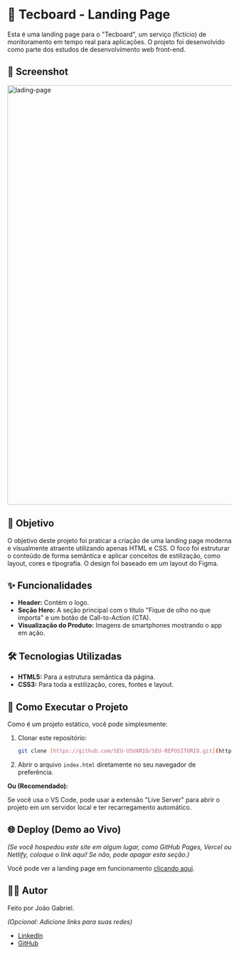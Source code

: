 # 🚀 Tecboard - Landing Page

Esta é uma landing page para o "Tecboard", um serviço (fictício) de monitoramento em tempo real para aplicações. O projeto foi desenvolvido como parte dos estudos de desenvolvimento web front-end.

## 📸 Screenshot

<img width="1915" height="942" alt="lading-page" src="https://github.com/user-attachments/assets/00acd2dd-884b-4a47-a49b-4fdd9a7c5454" />


## 🎯 Objetivo

O objetivo deste projeto foi praticar a criação de uma landing page moderna e visualmente atraente utilizando apenas HTML e CSS. O foco foi estruturar o conteúdo de forma semântica e aplicar conceitos de estilização, como layout, cores e tipografia. O design foi baseado em um layout do Figma.

## ✨ Funcionalidades

* **Header:** Contém o logo.
* **Seção Hero:** A seção principal com o título "Fique de olho no que importa" e um botão de Call-to-Action (CTA).
* **Visualização do Produto:** Imagens de smartphones mostrando o app em ação.

## 🛠️ Tecnologias Utilizadas

* **HTML5:** Para a estrutura semântica da página.
* **CSS3:** Para toda a estilização, cores, fontes e layout.

## 📂 Como Executar o Projeto

Como é um projeto estático, você pode simplesmente:

1.  Clonar este repositório:
    ```bash
    git clone [https://github.com/SEU-USUARIO/SEU-REPOSITORIO.git](https://github.com/SEU-USUARIO/SEU-REPOSITORIO.git)
    ```
2.  Abrir o arquivo `index.html` diretamente no seu navegador de preferência.

**Ou (Recomendado):**

Se você usa o VS Code, pode usar a extensão "Live Server" para abrir o projeto em um servidor local e ter recarregamento automático.

## 🌐 Deploy (Demo ao Vivo)

*(Se você hospedou este site em algum lugar, como GitHub Pages, Vercel ou Netlify, coloque o link aqui! Se não, pode apagar esta seção.)*

Você pode ver a landing page em funcionamento [clicando aqui](https://link-para-seu-site.com).

## 👨‍💻 Autor

Feito por João Gabriel.

*(Opcional: Adicione links para suas redes)*
* [LinkedIn](https://linkedin.com/in/seu-linkedin)
* [GitHub](https://github.com/seu-usuario)
